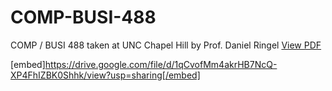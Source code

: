 # COMP-BUSI-488
COMP / BUSI 488 taken at UNC Chapel Hill by Prof. Daniel Ringel
[View PDF](https://drive.google.com/file/d/1qCvofMm4akrHB7NcQ-XP4FhIZBK0Shhk/view?usp=sharing)

[embed]https://drive.google.com/file/d/1qCvofMm4akrHB7NcQ-XP4FhIZBK0Shhk/view?usp=sharing[/embed]
